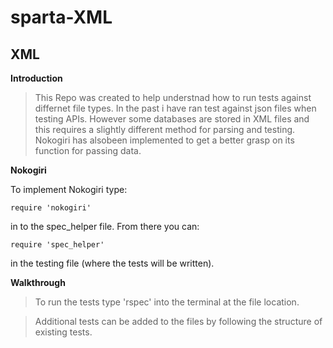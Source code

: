 # sparta-XML

## XML

**Introduction**

>This Repo was created to help understnad how to run tests against differnet file types. In the past i have ran test against json files when testing APIs. However some databases are stored in XML files and this requires a slightly different method for parsing and testing. Nokogiri has alsobeen implemented to get a better grasp on its function for passing data.

**Nokogiri**

To implement Nokogiri type:

    require 'nokogiri'

 in to the spec_helper file. From there you can:

    require 'spec_helper'
in the testing file (where the tests will be written).

**Walkthrough**

>To run the tests type 'rspec' into the terminal at the file location.

>Additional tests can be added to the files by following the structure of existing tests.
